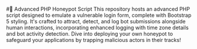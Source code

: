 #🍯 Advanced PHP Honeypot Script
This repository hosts an advanced PHP script designed to emulate a vulnerable login form, complete with Bootstrap 5 styling. It's crafted to attract, detect, and log bot submissions alongside human interactions, incorporating enhanced logging with time zone details and bot activity detection. Dive into deploying your own honeypot to safeguard your applications by trapping malicious actors in their tracks!
